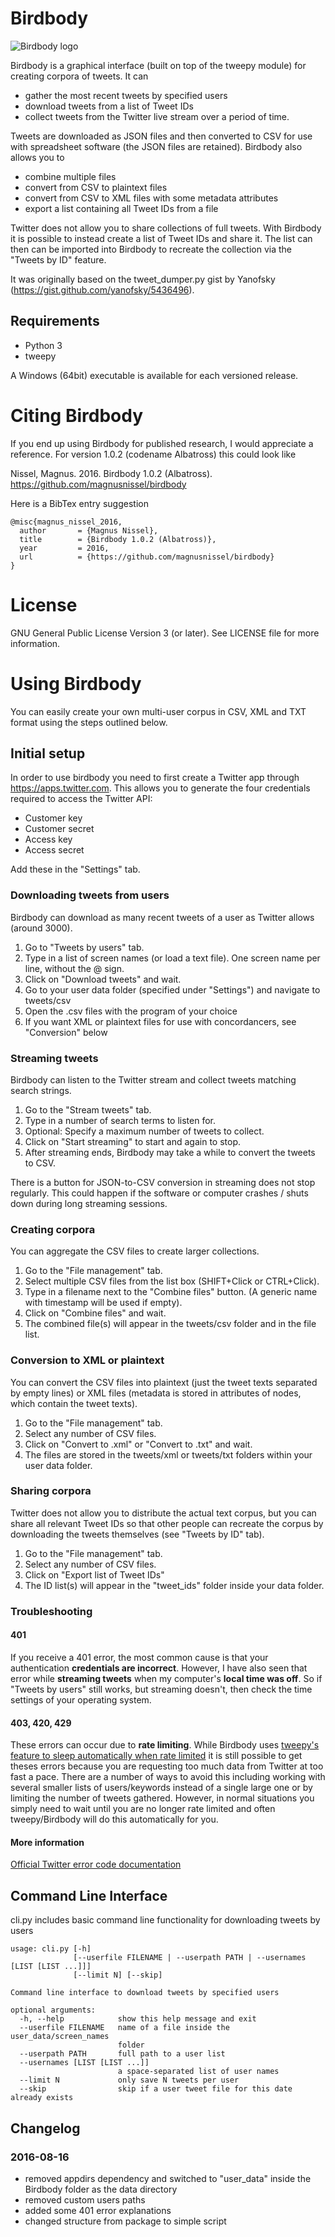 # Birdbody
![Birdbody logo](https://github.com/magnusnissel/birdbody/blob/master/assets/birdbody_fb_profile.png)


Birdbody is a graphical interface (built on top of the tweepy module) for creating corpora of tweets. It can

- gather the most recent tweets by specified users
- download tweets from a list of Tweet IDs
- collect tweets from the Twitter live stream over a period of time.

Tweets are downloaded as JSON files and then converted to CSV for use with spreadsheet software (the JSON files are retained). Birdbody also allows you to

- combine multiple files 
- convert from CSV to plaintext files
- convert from CSV to XML files with some metadata attributes
- export a list containing all Tweet IDs from a file

Twitter does not allow you to share collections of full tweets. With Birdbody it is possible to instead create a list of Tweet IDs and share it. The list can then can be imported into Birdbody to recreate the collection via the "Tweets by ID" feature.


It was originally based on the tweet_dumper.py gist by Yanofsky (https://gist.github.com/yanofsky/5436496).

## Requirements
  * Python 3
  * tweepy

A  Windows (64bit) executable is available for each versioned release.

# Citing Birdbody

If you end up using Birdbody for published research, I would appreciate a reference. For version 1.0.2 (codename Albatross) this could look like


Nissel, Magnus. 2016. Birdbody 1.0.2 (Albatross). https://github.com/magnusnissel/birdbody


Here is a BibTex entry suggestion
```
@misc{magnus_nissel_2016,
  author       = {Magnus Nissel},
  title        = {Birdbody 1.0.2 (Albatross)},
  year         = 2016,
  url          = {https://github.com/magnusnissel/birdbody}
}
```

# License
GNU General Public License Version 3 (or later). See LICENSE file for more information.

# Using Birdbody
You can easily create your own multi-user corpus in CSV, XML and TXT format using the steps outlined below.

## Initial setup
In order to use birdbody you need to first create a Twitter app through https://apps.twitter.com.
This allows you to generate the four credentials required to access the Twitter API:
 
 * Customer key
 * Customer secret
 * Access key
 * Access secret

Add these in the "Settings" tab.

### Downloading tweets from users
Birdbody can download as many recent tweets of a user as Twitter allows (around 3000).

1. Go to "Tweets by users" tab.
2. Type in a list of screen names (or load a text file). One screen name per line, without the @ sign.
3. Click on "Download tweets" and wait.
5. Go to your user data folder (specified under "Settings") and navigate to tweets/csv
6. Open the .csv files with the program of your choice
7. If you want XML or plaintext files for use with concordancers, see "Conversion" below

### Streaming tweets
Birdbody can listen to the Twitter stream and collect tweets matching search strings.

1. Go to the "Stream tweets" tab.
2. Type in a number of search terms to listen for.
3. Optional: Specify a maximum number of tweets to collect.
4. Click on "Start streaming" to start and again to stop.
5. After streaming ends, Birdbody may take a while to convert the tweets to CSV.

There is a button for JSON-to-CSV conversion in streaming does not stop regularly. This could happen if the software or computer crashes / shuts down during long streaming sessions.

### Creating corpora
You can aggregate the CSV files to create larger collections.

1. Go to the "File management" tab.
2. Select multiple CSV files from the list box (SHIFT+Click or CTRL+Click).
3. Type in a filename  next to the "Combine files" button. (A generic name with timestamp will be used if empty).
4. Click on "Combine files" and wait.
5. The combined file(s) will appear in the tweets/csv folder and in the file list.

### Conversion to XML or plaintext ###
You can convert the CSV files into plaintext (just the tweet texts separated by empty lines) or XML files (metadata is stored in attributes of <tweet> nodes, which contain the tweet texts).

1. Go to the "File management" tab.
2. Select any number of CSV files.
3. Click on "Convert to .xml" or "Convert to .txt" and wait.
4. The files are stored in the tweets/xml or tweets/txt folders within your user data folder. 

### Sharing corpora
Twitter does not allow you to distribute the actual text corpus, but you can share all relevant Tweet IDs so that other people can recreate the corpus by downloading the tweets themselves (see "Tweets by ID" tab).

1. Go to the "File management" tab.
2. Select any number of CSV files.
3. Click on "Export list of Tweet IDs"
4. The ID list(s) will appear in the "tweet_ids" folder inside your data folder.

### Troubleshooting

#### 401
If you receive a 401 error, the most common cause is that your authentication __credentials are incorrect__. However, I have also seen that error 
while __streaming tweets__ when my computer's __local time was off__. So if "Tweets by users" still works, but streaming doesn't, then check the time settings
of your operating system.

#### 403, 420, 429
These errors can occur due to __rate limiting__. While Birdbody uses [tweepy's feature to sleep automatically when rate limited](http://docs.tweepy.org/en/v3.2.0/api.html#API) 
it is still possible to get theses errors because you are requesting too much data from Twitter at too fast a pace. There are a number of ways to avoid this including
working with several smaller lists of users/keywords instead of a single large one or by limiting the number of tweets gathered. However, in normal situations you simply
need to wait until you are no longer rate limited and often tweepy/Birdbody will do this automatically for you.

#### More information 
[Official Twitter error code documentation](https://dev.twitter.com/overview/api/response-codes)



## Command Line Interface
cli.py includes basic command line functionality for downloading tweets by users
```
usage: cli.py [-h]
              [--userfile FILENAME | --userpath PATH | --usernames [LIST [LIST ...]]]
              [--limit N] [--skip]

Command line interface to download tweets by specified users

optional arguments:
  -h, --help            show this help message and exit
  --userfile FILENAME   name of a file inside the user_data/screen_names
                        folder
  --userpath PATH       full path to a user list
  --usernames [LIST [LIST ...]]
                        a space-separated list of user names
  --limit N             only save N tweets per user
  --skip                skip if a user tweet file for this date already exists
  ```



## Changelog

### 2016-08-16
- removed appdirs dependency and switched to "user_data" inside the Birdbody folder as the data directory
- removed custom users paths
- added some 401 error explanations
- changed structure from package to simple script



